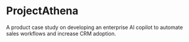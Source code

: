 # ProjectAthena
A product case study on developing an enterprise AI copilot to automate sales workflows and increase CRM adoption.
